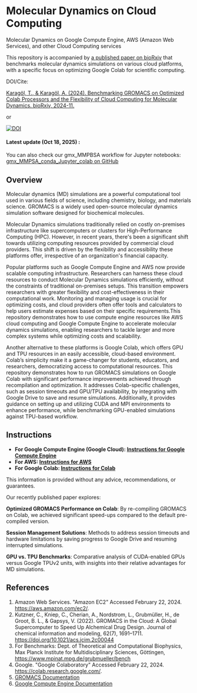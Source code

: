 # Molecular Dynamics on Cloud Computing

Molecular Dynamics on Google Compute Engine, AWS (Amazon Web Services), and other Cloud Computing services

This repository is accompanied by [a published paper on bioRxiv](https://www.biorxiv.org/content/10.1101/2024.11.14.623563v1.abstract) that benchmarks molecular dynamics simulations on various cloud platforms, with a specific focus on optimizing Google Colab for scientific computing.

DOI/Cite:

[Karagöl, T., & Karagöl, A. (2024). Benchmarking GROMACS on Optimized Colab Processors and the Flexibility of Cloud Computing for Molecular Dynamics. bioRxiv, 2024-11.](https://www.biorxiv.org/content/10.1101/2024.11.14.623563v1.abstract) 

or 

[![DOI](https://zenodo.org/badge/761850636.svg)](https://zenodo.org/doi/10.5281/zenodo.10751372)

#### Latest update (Oct 18, 2025) : 
You can also check our gmx_MMPBSA workflow for Jupyter notebooks: [gmx_MMPSA_conda_Jupyter_colab on GitHub](https://github.com/karagol-taner/gmx_MMPSA_conda_Jupyter_colab)

## Overview
Molecular dynamics (MD) simulations are a powerful computational tool used in various fields of science, including chemistry, biology, and materials science. GROMACS is a widely used open-source molecular dynamics simulation software designed for biochemical molecules.

Molecular Dynamics simulations traditionally relied on costly on-premises infrastructure like supercomputers or clusters for High-Performance Computing (HPC). However, in recent years, there's been a significant shift towards utilizing computing resources provided by commercial cloud providers. This shift is driven by the flexibility and accessibility these platforms offer, irrespective of an organization's financial capacity. 

Popular platforms such as Google Compute Engine and AWS now provide scalable computing infrastructure. Researchers can harness these cloud resources to conduct Molecular Dynamics simulations efficiently, without the constraints of traditional on-premises setups. This transition empowers researchers with greater flexibility and cost-effectiveness in their computational work. Monitoring and managing usage is crucial for optimizing costs, and cloud providers often offer tools and calculators to help users estimate expenses based on their specific requirements.This repository demonstrates how to use compute engine resources like AWS cloud computing and Google Compute Engine to accelerate molecular dynamics simulations, enabling researchers to tackle larger and more complex systems while optimizing costs and scalability. 

Another alternative to these platforms is Google Colab, which offers GPU and TPU resources in an easily accessible, cloud-based environment. Colab’s simplicity make it a game-changer for students, educators, and researchers, democratizing access to computational resources. This repository demonstrates how to run GROMACS simulations on Google Colab with significant performance improvements achieved through recompilation and optimization. It addresses Colab-specific challenges, such as session timeouts and GPU/TPU availability, by integrating with Google Drive to save and resume simulations. Additionally, it provides guidance on setting up and utilizing CUDA and MPI environments to enhance performance, while benchmarking GPU-enabled simulations against TPU-based workflow.

## Instructions
- **For Google Compute Engine (Google Cloud): [Instructions for Google Compute Engine](instructions_for_gce.md)**
- **For AWS: [Instructions for AWS ](instructions_for_aws.md)**
- **For Google Colab: [Instructions for Colab](instructions_for_colab.md)**

This information is provided without any advice, recommendations, or guarantees.

Our recently published paper explores:

**Optimized GROMACS Performance on Colab**: By re-compiling GROMACS on Colab, we achieved significant speed-ups compared to the default pre-compiled version.

**Session Management Solutions**: Methods to address session timeouts and hardware limitations by saving progress to Google Drive and resuming interrupted simulations.

**GPU vs. TPU Benchmarks**: Comparative analysis of CUDA-enabled GPUs versus Google TPUv2 units, with insights into their relative advantages for MD simulations.

## References
1. Amazon Web Services. "Amazon EC2" Accessed February 22, 2024. https://aws.amazon.com/ec2/.
2. Kutzner, C., Kniep, C., Cherian, A., Nordstrom, L., Grubmüller, H., de Groot, B. L., & Gapsys, V. (2022). GROMACS in the Cloud: A Global Supercomputer to Speed Up Alchemical Drug Design. Journal of chemical information and modeling, 62(7), 1691–1711. https://doi.org/10.1021/acs.jcim.2c00044
3. For Benchmarks: Dept. of Theoretical and Computational Biophysics, Max Planck Institute for Multidisciplinary Sciences, Göttingen, https://www.mpinat.mpg.de/grubmueller/bench
4. Google. "Google Colaboratory" Accessed February 22, 2024. https://colab.research.google.com/.
5. [GROMACS Documentation](http://manual.gromacs.org/)
6. [Google Compute Engine Documentation](https://cloud.google.com/compute)
